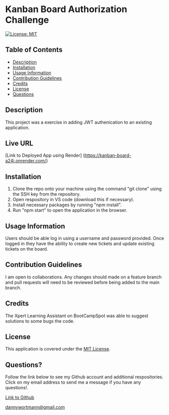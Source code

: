 # Kanban Board Authorization Challenge

[![License: MIT](https://img.shields.io/badge/License-MIT-yellow.svg)](https://opensource.org/licenses/MIT)

## Table of Contents

 * [Description](#description)
 * [Installation](#installation)
 * [Usage Information](#usage-information)
 * [Contribution Guidelines](#contribution-guidelines)
 * [Credits](#credits)
 * [License](#license)
 * [Questions](#questions)

## Description

This project was a exercise in adding JWT authenication to an existing application. 

## Live URL

[Link to Deployed App using Render] (https://kanban-board-a24j.onrender.com/)

## Installation
1. Clone the repo onto your machine using the command "git clone" using the SSH key from the repository.
2. Open respository in VS code (download this if necessary). 
3. Install necessary packages by running "npm install". 
4. Run "npm start" to open the application in the browser.

## Usage Information
Users should be able log in using a username and password provided. Once logged in they have the ability to create new tickets and update existing tickets on the board. 

## Contribution Guidelines
I am open to collaborations. Any changes should made on a feature branch and pull requests will need to be reviewed before being added to the main branch.

## Credits
 The Xpert Learning Assistant on BootCampSpot was able to suggest solutions to some bugs the code.

## License
This application is covered under the [MIT License](https://opensource.org/licenses/MIT).

## Questions?
Follow the link below to see my Github account and additional respositories. Click on my email address to send me a message if you have any questions!.

[Link to Github](http://github.com/dlwortmann)

<a href="mailto:dannywortmann@gmail.com">dannywortmann@gmail.com</a>

